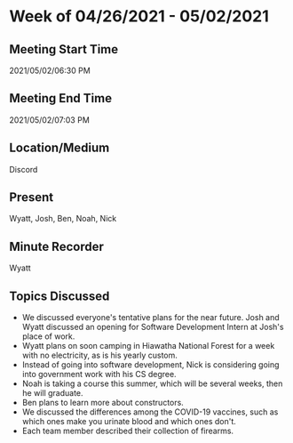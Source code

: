 # Week of 04/26/2021 - 05/02/2021

## Meeting Start Time

2021/05/02/06:30 PM

## Meeting End Time

2021/05/02/07:03 PM

## Location/Medium

Discord

## Present

Wyatt, Josh, Ben, Noah, Nick

## Minute Recorder

Wyatt

## Topics Discussed
- We discussed everyone's tentative plans for the near future. Josh and Wyatt discussed an opening for Software Development Intern at Josh's place of work.
- Wyatt plans on soon camping in Hiawatha National Forest for a week with no electricity, as is his yearly custom.
- Instead of going into software development, Nick is considering going into government work with his CS degree.
- Noah is taking a course this summer, which will be several weeks, then he will graduate.
- Ben plans to learn more about constructors.
- We discussed the differences among the COVID-19 vaccines, such as which ones make you urinate blood and which ones don't.
- Each team member described their collection of firearms.
